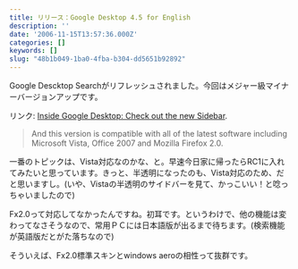 ```yaml
---
title: リリース：Google Desktop 4.5 for English
description: ''
date: '2006-11-15T13:57:36.000Z'
categories: []
keywords: []
slug: "48b1b049-1ba0-4fba-b304-dd5651b92892"
---
```

Google Descktop Searchがリフレッシュされました。今回はメジャー級マイナーバージョンアップです。

リンク: [Inside Google Desktop: Check out the new Sidebar](http://googledesktop.blogspot.com/2006/11/check-out-new-sidebar.html "Inside Google Desktop: Check out the new Sidebar").

> And this version is compatible with all of the latest software including Microsoft Vista, Office 2007 and Mozilla Firefox 2.0.

一番のトピックは、Vista対応なのかな、と。早速今日家に帰ったらRC1に入れてみたいと思っています。きっと、半透明になったのも、Vista対応のため、だと思いますし。(いや、Vistaの半透明のサイドバーを見て、かっこいい！と唸っちゃいましたので)

Fx2.0って対応してなかったんですね。初耳です。というわけで、他の機能は変わってなさそうなので、常用ＰＣには日本語版が出るまで待ちます。(検索機能が英語版だとがた落ちなので)

そういえば、Fx2.0標準スキンとwindows aeroの相性って抜群です。